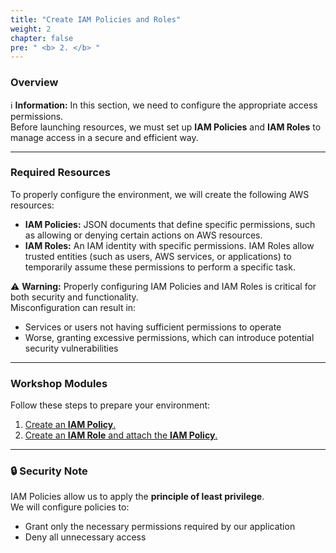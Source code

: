 ```yaml
---
title: "Create IAM Policies and Roles"
weight: 2
chapter: false
pre: " <b> 2. </b> "
---
```


### Overview
ℹ️ **Information:** In this section, we need to configure the appropriate access permissions.  
Before launching resources, we must set up **IAM Policies** and **IAM Roles** to manage access in a secure and efficient way.

---

### Required Resources
To properly configure the environment, we will create the following AWS resources:

- **IAM Policies:** JSON documents that define specific permissions, such as allowing or denying certain actions on AWS resources.  
- **IAM Roles:** An IAM identity with specific permissions. IAM Roles allow trusted entities (such as users, AWS services, or applications) to temporarily assume these permissions to perform a specific task.

⚠️ **Warning:** Properly configuring IAM Policies and IAM Roles is critical for both security and functionality.  
Misconfiguration can result in:
- Services or users not having sufficient permissions to operate  
- Worse, granting excessive permissions, which can introduce potential security vulnerabilities  

---

### Workshop Modules
Follow these steps to prepare your environment:

1. [Create an **IAM Policy**.](2.1-CreateCustomIAMPolices/)  
2. [Create an **IAM Role** and attach the **IAM Policy**.](2.2-CreateIAMRoles/)  

---

### 🔒 Security Note
IAM Policies allow us to apply the **principle of least privilege**.  
We will configure policies to:
- Grant only the necessary permissions required by our application  
- Deny all unnecessary access  
